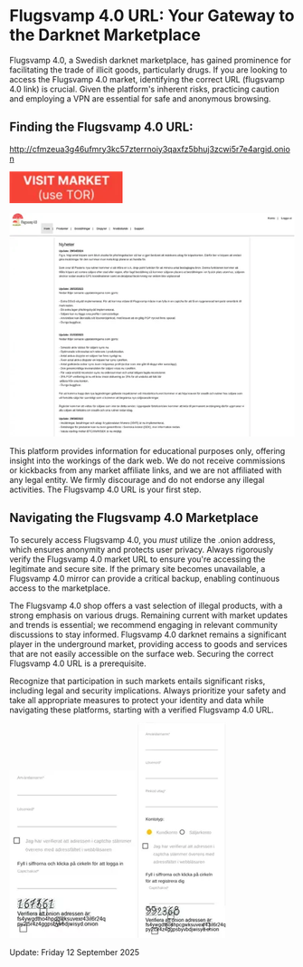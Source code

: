 # Flugsvamp 4.0 URL: Your Gateway to the Darknet Marketplace

Flugsvamp 4.0, a Swedish darknet marketplace, has gained prominence for facilitating the trade of illicit goods, particularly drugs. If you are looking to access the Flugsvamp 4.0 market, identifying the correct URL (flugsvamp 4.0 link) is crucial. Given the platform's inherent risks, practicing caution and employing a VPN are essential for safe and anonymous browsing.

## Finding the Flugsvamp 4.0 URL:

http://cfmzeua3g46ufmry3kc57zterrnoiy3qaxfz5bhuj3zcwi5r7e4argid.onion

[<img src="/static/tools.webp" width="200">](http://cfmzeua3g46ufmry3kc57zterrnoiy3qaxfz5bhuj3zcwi5r7e4argid.onion)

<a href="http://cfmzeua3g46ufmry3kc57zterrnoiy3qaxfz5bhuj3zcwi5r7e4argid.onion"><img src="/static/template.webp" alt="image" style="max-width: 100%;"></a>

This platform provides information for educational purposes only, offering insight into the workings of the dark web. We do not receive commissions or kickbacks from any market affiliate links, and we are not affiliated with any legal entity. We firmly discourage and do not endorse any illegal activities. The Flugsvamp 4.0 URL is your first step.

## Navigating the Flugsvamp 4.0 Marketplace

To securely access Flugsvamp 4.0, you *must* utilize the .onion address, which ensures anonymity and protects user privacy. Always rigorously verify the Flugsvamp 4.0 market URL to ensure you're accessing the legitimate and secure site. If the primary site becomes unavailable, a Flugsvamp 4.0 mirror can provide a critical backup, enabling continuous access to the marketplace.

The Flugsvamp 4.0 shop offers a vast selection of illegal products, with a strong emphasis on various drugs. Remaining current with market updates and trends is essential; we recommend engaging in relevant community discussions to stay informed. Flugsvamp 4.0 darknet remains a significant player in the underground market, providing access to goods and services that are not easily accessible on the surface web. Securing the correct Flugsvamp 4.0 URL is a prerequisite.

Recognize that participation in such markets entails significant risks, including legal and security implications. Always prioritize your safety and take all appropriate measures to protect your identity and data while navigating these platforms, starting with a verified Flugsvamp 4.0 URL.

<a href="http://cfmzeua3g46ufmry3kc57zterrnoiy3qaxfz5bhuj3zcwi5r7e4argid.onion"><img src="/static/bottom.webp" alt="image" style="max-width: 100%;"></a>  <a href="http://cfmzeua3g46ufmry3kc57zterrnoiy3qaxfz5bhuj3zcwi5r7e4argid.onion"><img src="/static/cache.webp" alt="image" style="max-width: 100%;"></a>

















Update:  Friday 12 September 2025